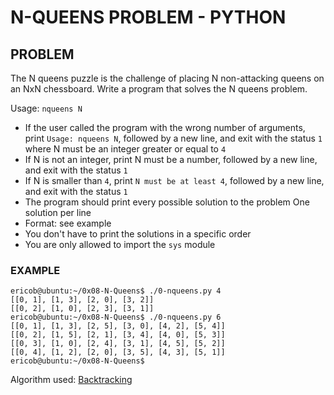# N-QUEENS PROBLEM - PYTHON

## PROBLEM
The N queens puzzle is the challenge of placing N non-attacking queens on an NxN chessboard. Write a program that solves the N queens problem.

Usage: `nqueens N`
- If the user called the program with the wrong number of arguments, print `Usage: nqueens N`,
followed by a new line, and exit with the status `1`
where N must be an integer greater or equal to `4`
- If N is not an integer, print N must be a number, followed by a new line, and exit with the status `1`
- If N is smaller than `4`, print `N must be at least 4`, followed by a new line, and exit with the status `1`
- The program should print every possible solution to the problem
One solution per line
- Format: see example
- You don't have to print the solutions in a specific order
- You are only allowed to import the `sys` module

### EXAMPLE
```
ericob@ubuntu:~/0x08-N-Queens$ ./0-nqueens.py 4
[[0, 1], [1, 3], [2, 0], [3, 2]]
[[0, 2], [1, 0], [2, 3], [3, 1]]
ericob@ubuntu:~/0x08-N-Queens$ ./0-nqueens.py 6
[[0, 1], [1, 3], [2, 5], [3, 0], [4, 2], [5, 4]]
[[0, 2], [1, 5], [2, 1], [3, 4], [4, 0], [5, 3]]
[[0, 3], [1, 0], [2, 4], [3, 1], [4, 5], [5, 2]]
[[0, 4], [1, 2], [2, 0], [3, 5], [4, 3], [5, 1]]
ericob@ubuntu:~/0x08-N-Queens$ 
```
Algorithm used: [Backtracking](https://en.wikipedia.org/wiki/Backtracking)
